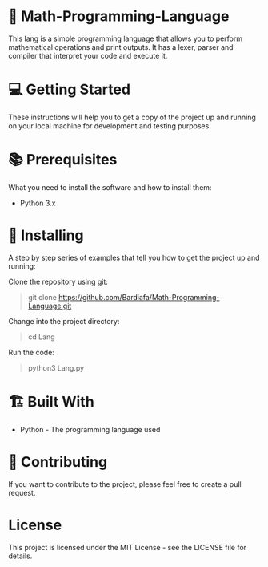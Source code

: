 # 🚀 Math-Programming-Language

This lang is a simple programming language that allows you to perform mathematical operations and print outputs. It has a lexer, parser and compiler that interpret your code and execute it.

# 💻 Getting Started
These instructions will help you to get a copy of the project up and running on your local machine for development and testing purposes.

# 📚 Prerequisites
What you need to install the software and how to install them:

- Python 3.x

# 🎨 Installing
A step by step series of examples that tell you how to get the project up and running:

Clone the repository using git:

> git clone https://github.com/Bardiafa/Math-Programming-Language.git

Change into the project directory:

> cd Lang

Run the code:

> python3 Lang.py

#  🏗️ Built With
- Python - The programming language used

# 🤝 Contributing
If you want to contribute to the project, please feel free to create a pull request.

# License
This project is licensed under the MIT License - see the LICENSE file for details.
